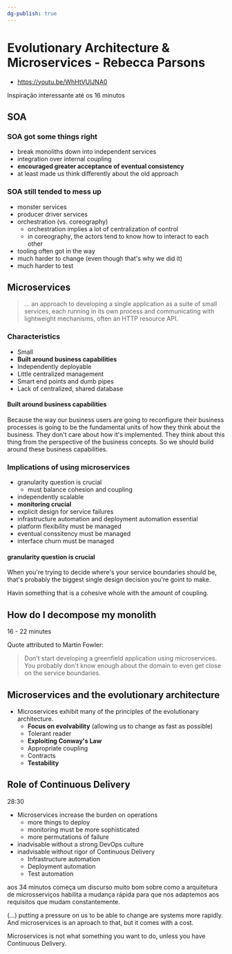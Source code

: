 ```yaml
---
dg-publish: true
---
```

# Evolutionary Architecture & Microservices - Rebecca Parsons

- <https://youtu.be/WhHtVUlJNA0>

Inspiração interessante até os 16 minutos

## SOA

### SOA got some things right

- break monoliths down into independent services
- integration over internal coupling
- **encouraged greater acceptance of eventual consistency**
- at least made us think differently about the old approach


### SOA still tended to mess up

- monster services
- producer driver services
- orchestration (vs. coreography)
    - orchestration implies a lot of centralization of control
    - in coreography, the actors tend to know how to interact to each other
- tooling often got in the way
- much harder to change (even though that's why we did it)
- much harder to test


## Microservices

> ... an approach to developing a single application as a suite of small services, each running in its own process and communicating with lightweight mechanisms, often an HTTP resource API.


### Characteristics

- Small
- **Built around business capabilities**
- Independently deployable
- Little centralized management
- Smart end points and dumb pipes
- Lack of centralized, shared database


#### **Built around business capabilities**

Because the way our business users are going to reconfigure their business processes is going to be the fundamental units of how they think about the business. They don't care about how it's implemented. They think about this thing from the perspective of the business concepts. So we should build around these business capabilities.



### Implications of using microservices

- granularity question is crucial
    - must balance cohesion and coupling
- independently scalable
- **monitoring crucial**
- explicit design for service failures
- infrastructure automation and deployment automation essential
- platform flexibility must be managed
- eventual conssitency must be managed
- interface churn must be managed


#### granularity question is crucial

When you're trying to decide where's your service boundaries should be, that's probably the biggest single design decision you're goint to make.

Havin something that is a cohesive whole with the amount of coupling.


## How do I decompose my monolith

16 - 22 minutes

Quote attributed to Martin Fowler:

> Don't start developing a greenfield application using microservices. You probably don't know enough about the domain to even get close on the service boundaries.


## Microservices and the evolutionary architecture

- Microservices exhibit many of the principles of the evolutionary architecture.
    - **Focus on evolvability** (allowing us to change as fast as possible)
    - Tolerant reader
    - **Exploiting Conway's Law**
    - Appropriate coupling
    - Contracts
    - **Testability**


## Role of Continuous Delivery

28:30

- Microservices increase the burden on operations
    - more things to deploy
    - monitoring must be more sophisticated
    - more permutations of failure
- inadvisable without a strong DevOps culture
- inadvisable without rigor of Continuous Delivery
    - Infrastructure automation
    - Deployment automation
    - Test automation


aos 34 minutos começa um discurso muito bom sobre como a arquitetura de microsserviços habilita a mudança rápida para que nos adaptemos aos requisitos que mudam constantemente.

(...) putting a pressure on us to be able to change are systems more rapidly. And microservices is an aproach to that, but it comes with a cost.

Microservices is not what something you want to do, unless you have Continuous Delivery.

